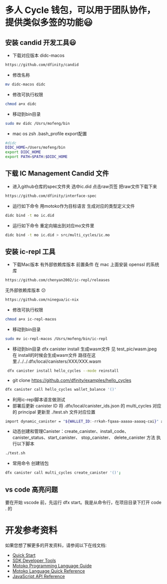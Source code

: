 
# 多人 Cycle 钱包，可以用于团队协作，提供类似多签的功能:smiley:

## 安装 candid 开发工具:smiley:

 * 下载对应版本 didc-macos
```bash
https://github.com/dfinity/candid
```
 * 修改名称
```bash
mv didc-macos didc
```
 * 修改可执行权限
```bash
chmod a+x didc
```
 * 移动到bin目录
```bash
sudo mv didc /Usrs/mofeng/bin
```

 * mac os zsh .bash_profile export配置
```bash
#didc
DIDC_HOME=/Users/mofeng/bin
export DIDC_HOME
export PATH=$PATH:$DIDC_HOME
```

## 下载 IC Management Candid 文件
 * 进入github仓库的spec文件夹 选中ic.did 点击raw页签 把raw文件下载下来
```bash
https://github.com/dfinity/interface-spec
```
 * 运行如下命令 用motoko作为目标语言 生成对应的类型定义文件
```bash
didc bind -t mo ic.did
```

 * 运行如下命令 重定向输出到对应mo文件里
```bash
didc bind -t mo ic.did > src/multi_cycles/ic.mo
```


## 安装 ic-repl 工具

 * 下载Mac版本
 有外部依赖库版本 前置条件 在 mac 上面安装 openssl 的系统库
```bash
https://github.com/chenyan2002/ic-repl/releases
```
无外部依赖库版本 :confused:
```bash
https://github.com/ninegua/ic-nix
```

 * 修改可执行权限
```bash
chmod a+x ic-repl-macos
```
 * 移动到bin目录
```bash
sudo mv ic-repl-macos /Usrs/mofeng/bin/ic-repl
```

 * 移动到bin目录
 dfx canister install 生成wasm文件 见 test_pic/wasm.jpeg
在 install的时候会生成wasm文件 路径在这里./../../.dfx/local/canisters/XXX/XXX.wasm
```bash
 dfx canister install hello_cycles --mode reinstall
```

* git clone https://github.com/dfinity/examples/hello_cycles
```bash
dfx canister call hello_cycles wallet_balance '()'
```

 * 利用ic-repl脚本语言做测试 
 * 部署后更新 canister ID
将 .dfx/local/canister_ids.json 的 multi_cycles 对应的 principal 更新至 ./test.sh 文件对应位置
```bash
import dynamic_canister = "${WALLET_ID:-rrkah-fqaaa-aaaaa-aaaaq-cai}" as "src/declarations/multi_cycles/multi_cycles.did";
```

 * 动态创建和管理Canister：create_canister、install_code、canister_status、start_canister、 stop_canister、 delete_canister 方法 执行以下脚本

```bash
./test.sh
```


 * 常用命令
 创建钱包
```bash
dfx canister call multi_cycles create_canister '()';
```
## vs code 高亮问题
要在开始 vscode 前，先运行 dfx start。我是从命令行，在项目目录下打开 code . 的

# 开发参考资料

如果您想了解更多的开发资料，请参阅以下在线文档:

- [Quick Start](https://sdk.dfinity.org/docs/quickstart/quickstart-intro.html)
- [SDK Developer Tools](https://sdk.dfinity.org/docs/developers-guide/sdk-guide.html)
- [Motoko Programming Language Guide](https://sdk.dfinity.org/docs/language-guide/motoko.html)
- [Motoko Language Quick Reference](https://sdk.dfinity.org/docs/language-guide/language-manual.html)
- [JavaScript API Reference](https://erxue-5aaaa-aaaab-qaagq-cai.raw.ic0.app)